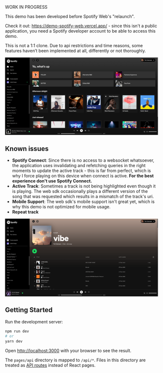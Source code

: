 WORK IN PROGRESS

This demo has been developed before Spotify Web's "relaunch".

Check it out: https://demo-spotify-web.vercel.app/ - since this isn't a public application, you need a Spotify developer account to be able to access this demo.

This is not a 1:1 clone. Due to api restrictions and time reasons, some features haven’t been implemented at all, differently or not thoroughly.



![Preview](public/preview.png)



## Known issues
- **Spotify Connect**: Since there is no access to a websocket whatsoever, the application uses invalidating and refetching queries in the right moments to update the active track - this is far from perfect, which is why I force playing on this device when connect is active. **For the best experience don't use Spotify Connect.**
- **Active Track**: Sometimes a track is not being highlighted even though it is playing. The web sdk occasionally plays a different version of the song that was requested which results in a mismatch of the track's uri.
- **Mobile Support**: The web sdk's mobile support isn't great yet, which is why this demo is not optimized for mobile usage.
- **Repeat track**


![Preview Playlist](public/preview-playlist.png)


## Getting Started

Run the development server:

```bash
npm run dev
# or
yarn dev
```

Open [http://localhost:3000](http://localhost:3000) with your browser to see the result.

The `pages/api` directory is mapped to `/api/*`. Files in this directory are treated as [API routes](https://nextjs.org/docs/api-routes/introduction) instead of React pages.
